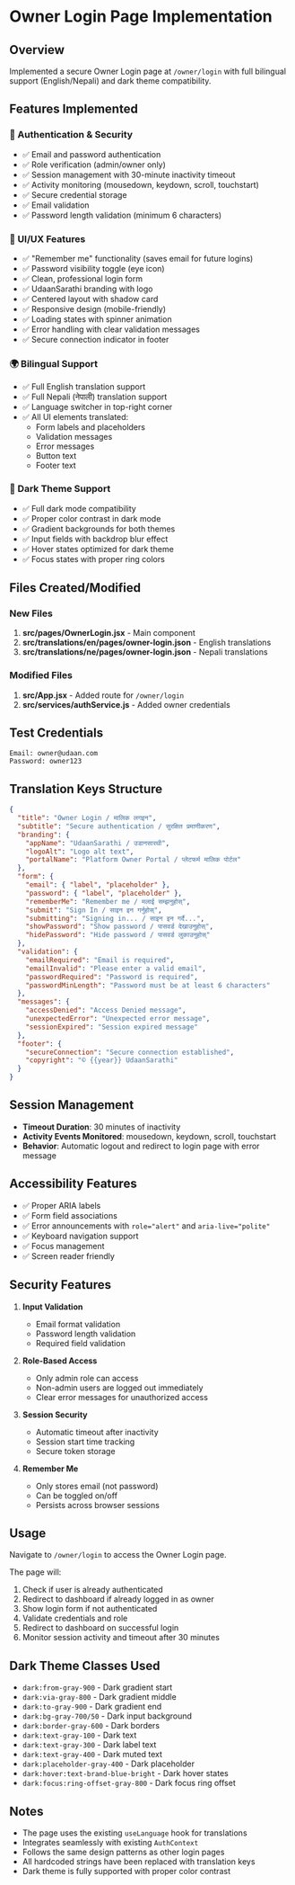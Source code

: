 # Owner Login Page Implementation

## Overview
Implemented a secure Owner Login page at `/owner/login` with full bilingual support (English/Nepali) and dark theme compatibility.

## Features Implemented

### 🔐 Authentication & Security
- ✅ Email and password authentication
- ✅ Role verification (admin/owner only)
- ✅ Session management with 30-minute inactivity timeout
- ✅ Activity monitoring (mousedown, keydown, scroll, touchstart)
- ✅ Secure credential storage
- ✅ Email validation
- ✅ Password length validation (minimum 6 characters)

### 🎨 UI/UX Features
- ✅ "Remember me" functionality (saves email for future logins)
- ✅ Password visibility toggle (eye icon)
- ✅ Clean, professional login form
- ✅ UdaanSarathi branding with logo
- ✅ Centered layout with shadow card
- ✅ Responsive design (mobile-friendly)
- ✅ Loading states with spinner animation
- ✅ Error handling with clear validation messages
- ✅ Secure connection indicator in footer

### 🌍 Bilingual Support
- ✅ Full English translation support
- ✅ Full Nepali (नेपाली) translation support
- ✅ Language switcher in top-right corner
- ✅ All UI elements translated:
  - Form labels and placeholders
  - Validation messages
  - Error messages
  - Button text
  - Footer text

### 🌙 Dark Theme Support
- ✅ Full dark mode compatibility
- ✅ Proper color contrast in dark mode
- ✅ Gradient backgrounds for both themes
- ✅ Input fields with backdrop blur effect
- ✅ Hover states optimized for dark theme
- ✅ Focus states with proper ring colors

## Files Created/Modified

### New Files
1. **src/pages/OwnerLogin.jsx** - Main component
2. **src/translations/en/pages/owner-login.json** - English translations
3. **src/translations/ne/pages/owner-login.json** - Nepali translations

### Modified Files
1. **src/App.jsx** - Added route for `/owner/login`
2. **src/services/authService.js** - Added owner credentials

## Test Credentials

```
Email: owner@udaan.com
Password: owner123
```

## Translation Keys Structure

```json
{
  "title": "Owner Login / मालिक लगइन",
  "subtitle": "Secure authentication / सुरक्षित प्रमाणीकरण",
  "branding": {
    "appName": "UdaanSarathi / उडानसारथी",
    "logoAlt": "Logo alt text",
    "portalName": "Platform Owner Portal / प्लेटफर्म मालिक पोर्टल"
  },
  "form": {
    "email": { "label", "placeholder" },
    "password": { "label", "placeholder" },
    "rememberMe": "Remember me / मलाई सम्झनुहोस्",
    "submit": "Sign In / साइन इन गर्नुहोस्",
    "submitting": "Signing in... / साइन इन गर्दै...",
    "showPassword": "Show password / पासवर्ड देखाउनुहोस्",
    "hidePassword": "Hide password / पासवर्ड लुकाउनुहोस्"
  },
  "validation": {
    "emailRequired": "Email is required",
    "emailInvalid": "Please enter a valid email",
    "passwordRequired": "Password is required",
    "passwordMinLength": "Password must be at least 6 characters"
  },
  "messages": {
    "accessDenied": "Access Denied message",
    "unexpectedError": "Unexpected error message",
    "sessionExpired": "Session expired message"
  },
  "footer": {
    "secureConnection": "Secure connection established",
    "copyright": "© {{year}} UdaanSarathi"
  }
}
```

## Session Management

- **Timeout Duration**: 30 minutes of inactivity
- **Activity Events Monitored**: mousedown, keydown, scroll, touchstart
- **Behavior**: Automatic logout and redirect to login page with error message

## Accessibility Features

- ✅ Proper ARIA labels
- ✅ Form field associations
- ✅ Error announcements with `role="alert"` and `aria-live="polite"`
- ✅ Keyboard navigation support
- ✅ Focus management
- ✅ Screen reader friendly

## Security Features

1. **Input Validation**
   - Email format validation
   - Password length validation
   - Required field validation

2. **Role-Based Access**
   - Only admin role can access
   - Non-admin users are logged out immediately
   - Clear error messages for unauthorized access

3. **Session Security**
   - Automatic timeout after inactivity
   - Session start time tracking
   - Secure token storage

4. **Remember Me**
   - Only stores email (not password)
   - Can be toggled on/off
   - Persists across browser sessions

## Usage

Navigate to `/owner/login` to access the Owner Login page.

The page will:
1. Check if user is already authenticated
2. Redirect to dashboard if already logged in as owner
3. Show login form if not authenticated
4. Validate credentials and role
5. Redirect to dashboard on successful login
6. Monitor session activity and timeout after 30 minutes

## Dark Theme Classes Used

- `dark:from-gray-900` - Dark gradient start
- `dark:via-gray-800` - Dark gradient middle
- `dark:to-gray-900` - Dark gradient end
- `dark:bg-gray-700/50` - Dark input background
- `dark:border-gray-600` - Dark borders
- `dark:text-gray-100` - Dark text
- `dark:text-gray-300` - Dark label text
- `dark:text-gray-400` - Dark muted text
- `dark:placeholder-gray-400` - Dark placeholder
- `dark:hover:text-brand-blue-bright` - Dark hover states
- `dark:focus:ring-offset-gray-800` - Dark focus ring offset

## Notes

- The page uses the existing `useLanguage` hook for translations
- Integrates seamlessly with existing `AuthContext`
- Follows the same design patterns as other login pages
- All hardcoded strings have been replaced with translation keys
- Dark theme is fully supported with proper color contrast
